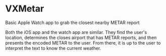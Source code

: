 # VXMetar
Basic Apple Watch app to grab the closest nearby METAR report

Both the iOS app and the watch app are similar.  They find the user's location, determines the closes airport that has METAR reports, and then presents the encoded METAR to the user.  From there, it is up to the user to interpret the text to know the current weather.
